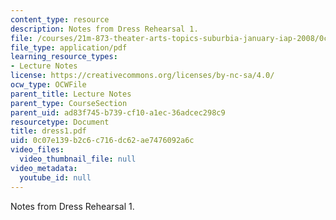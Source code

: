 ```yaml
---
content_type: resource
description: Notes from Dress Rehearsal 1.
file: /courses/21m-873-theater-arts-topics-suburbia-january-iap-2008/0c07e139b2c6c716dc62ae7476092a6c_dress1.pdf
file_type: application/pdf
learning_resource_types:
- Lecture Notes
license: https://creativecommons.org/licenses/by-nc-sa/4.0/
ocw_type: OCWFile
parent_title: Lecture Notes
parent_type: CourseSection
parent_uid: ad83f745-b739-cf10-a1ec-36adcec298c9
resourcetype: Document
title: dress1.pdf
uid: 0c07e139-b2c6-c716-dc62-ae7476092a6c
video_files:
  video_thumbnail_file: null
video_metadata:
  youtube_id: null
---
```

Notes from Dress Rehearsal 1.